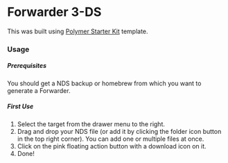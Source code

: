 # Forwarder 3-DS



This was built using [Polymer Starter Kit](https://github.com/Polymer/polymer-starter-kit) template.

### Usage

##### Prerequisites

You should get a NDS backup or homebrew from which you want to generate a Forwarder.


##### First Use

1. Select the target from the drawer menu to the right. 
2. Drag and drop your NDS file (or add it by clicking the folder icon button in the top right corner). You can add one or multiple files at once.
3. Click on the pink floating action button with a download icon on it.
4. Done!

